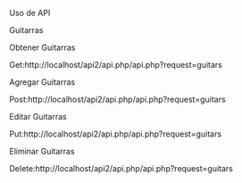 Uso de API

Guitarras
 
Obtener Guitarras

Get:http://localhost/api2/api.php/api.php?request=guitars
 
Agregar Guitarras

Post:http://localhost/api2/api.php/api.php?request=guitars
 
Editar Guitarras

Put:http://localhost/api2/api.php/api.php?request=guitars
 
Eliminar Guitarras

Delete:http://localhost/api2/api.php/api.php?request=guitars

